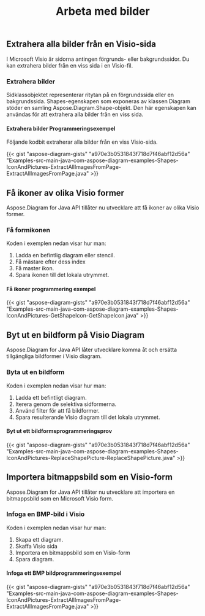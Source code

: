﻿---
title: Arbeta med bilder
type: docs
weight: 70
url: /sv/java/working-with-images/
---
## **Extrahera alla bilder från en Visio-sida**
I Microsoft Visio är sidorna antingen förgrunds- eller bakgrundssidor. Du kan extrahera bilder från en viss sida i en Visio-fil.
### **Extrahera bilder**
Sidklassobjektet representerar ritytan på en förgrundssida eller en bakgrundssida. Shapes-egenskapen som exponeras av klassen Diagram stöder en samling Aspose.Diagram.Shape-objekt. Den här egenskapen kan användas för att extrahera alla bilder från en viss sida.
#### **Extrahera bilder Programmeringsexempel**
Följande kodbit extraherar alla bilder från en viss Visio-sida.

{{< gist "aspose-diagram-gists" "a970e3b0531843f718d7f46abf12d56a" "Examples-src-main-java-com-aspose-diagram-examples-Shapes-IconAndPictures-ExtractAllImagesFromPage-ExtractAllImagesFromPage.java" >}}
## **Få ikoner av olika Visio former**
Aspose.Diagram for Java API tillåter nu utvecklare att få ikoner av olika Visio former.
### **Få formikonen**
Koden i exemplen nedan visar hur man:

1. Ladda en befintlig diagram eller stencil.
1. Få mästare efter dess index
1. Få master ikon.
1. Spara ikonen till det lokala utrymmet.
#### **Få ikoner programmering exempel**
{{< gist "aspose-diagram-gists" "a970e3b0531843f718d7f46abf12d56a" "Examples-src-main-java-com-aspose-diagram-examples-Shapes-IconAndPictures-GetShapeIcon-GetShapeIcon.java" >}}
## **Byt ut en bildform på Visio Diagram**
Aspose.Diagram for Java API låter utvecklare komma åt och ersätta tillgängliga bildformer i Visio diagram.
### **Byta ut en bildform**
Koden i exemplen nedan visar hur man:

1. Ladda ett befintligt diagram.
1. Iterera genom de selektiva sidformerna.
1. Använd filter för att få bildformer.
1. Spara resulterande Visio diagram till det lokala utrymmet.
#### **Byt ut ett bildformsprogrammeringsprov**
{{< gist "aspose-diagram-gists" "a970e3b0531843f718d7f46abf12d56a" "Examples-src-main-java-com-aspose-diagram-examples-Shapes-IconAndPictures-ReplaceShapePicture-ReplaceShapePicture.java" >}}
## **Importera bitmappsbild som en Visio-form**
Aspose.Diagram for Java API tillåter nu utvecklare att importera en bitmappsbild som en Microsoft Visio form.
### **Infoga en BMP-bild i Visio**
Koden i exemplen nedan visar hur man:

1. Skapa ett diagram.
1. Skaffa Visio sida
1. Importera en bitmappsbild som en Visio-form
1. Spara diagram.
#### **Infoga ett BMP bildprogrammeringsexempel**
{{< gist "aspose-diagram-gists" "a970e3b0531843f718d7f46abf12d56a" "Examples-src-main-java-com-aspose-diagram-examples-Shapes-IconAndPictures-ExtractAllImagesFromPage-ExtractAllImagesFromPage.java" >}}
